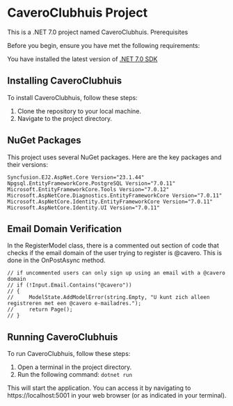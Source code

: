 # CaveroClubhuis Project

This is a .NET 7.0 project named CaveroClubhuis.
Prerequisites

Before you begin, ensure you have met the following requirements:

You have installed the latest version of [.NET 7.0 SDK](https://dotnet.microsoft.com/download/dotnet/7.0)

## Installing CaveroClubhuis

To install CaveroClubhuis, follow these steps:

1. Clone the repository to your local machine.
2. Navigate to the project directory.

## NuGet Packages

This project uses several NuGet packages. Here are the key packages and their versions:
```
Syncfusion.EJ2.AspNet.Core Version="23.1.44"
Npgsql.EntityFrameworkCore.PostgreSQL Version="7.0.11"
Microsoft.EntityFrameworkCore.Tools Version="7.0.12"
Microsoft.AspNetCore.Diagnostics.EntityFrameworkCore Version="7.0.11"
Microsoft.AspNetCore.Identity.EntityFrameworkCore Version="7.0.11"
Microsoft.AspNetCore.Identity.UI Version="7.0.11"
```

## Email Domain Verification

In the RegisterModel class, there is a commented out section of code that checks if the email domain of the user trying to register is @cavero. This is done in the OnPostAsync method.
```
// if uncommented users can only sign up using an email with a @cavero domain
// if (!Input.Email.Contains("@cavero"))
// {
//     ModelState.AddModelError(string.Empty, "U kunt zich alleen registreren met een @cavero e-mailadres.");
//     return Page();
// }
```

## Running CaveroClubhuis

To run CaveroClubhuis, follow these steps:

1. Open a terminal in the project directory.
2. Run the following command: ``dotnet run``


This will start the application. You can access it by navigating to https://localhost:5001 in your web browser (or as indicated in your terminal).

